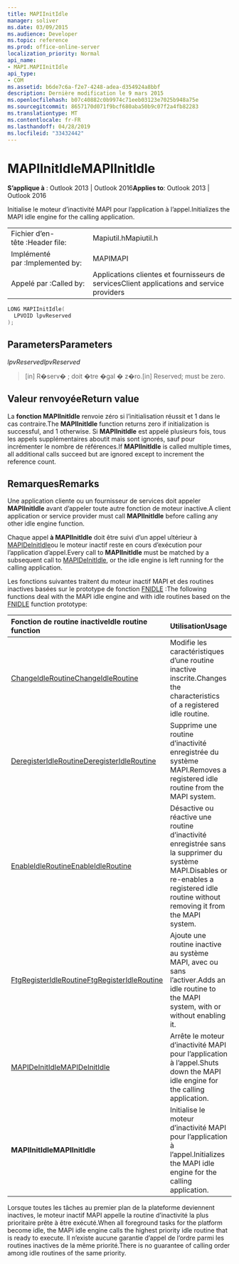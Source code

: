 ```yaml
---
title: MAPIInitIdle
manager: soliver
ms.date: 03/09/2015
ms.audience: Developer
ms.topic: reference
ms.prod: office-online-server
localization_priority: Normal
api_name:
- MAPI.MAPIInitIdle
api_type:
- COM
ms.assetid: b6de7c6a-f2e7-4248-adea-d354924a8bbf
description: Dernière modification le 9 mars 2015
ms.openlocfilehash: b07c40882c0b9974c71eeb03123e7025b948a75e
ms.sourcegitcommit: 8657170d071f9bcf680aba50b9c07f2a4fb82283
ms.translationtype: MT
ms.contentlocale: fr-FR
ms.lasthandoff: 04/28/2019
ms.locfileid: "33432442"
---
```

# <a name="mapiinitidle"></a><span data-ttu-id="0b461-103">MAPIInitIdle</span><span class="sxs-lookup"><span data-stu-id="0b461-103">MAPIInitIdle</span></span>

  
  
<span data-ttu-id="0b461-104">**S’applique à** : Outlook 2013 | Outlook 2016</span><span class="sxs-lookup"><span data-stu-id="0b461-104">**Applies to**: Outlook 2013 | Outlook 2016</span></span> 
  
<span data-ttu-id="0b461-105">Initialise le moteur d’inactivité MAPI pour l’application à l’appel.</span><span class="sxs-lookup"><span data-stu-id="0b461-105">Initializes the MAPI idle engine for the calling application.</span></span> 
  
|||
|:-----|:-----|
|<span data-ttu-id="0b461-106">Fichier d’en-tête :</span><span class="sxs-lookup"><span data-stu-id="0b461-106">Header file:</span></span>  <br/> |<span data-ttu-id="0b461-107">Mapiutil.h</span><span class="sxs-lookup"><span data-stu-id="0b461-107">Mapiutil.h</span></span>  <br/> |
|<span data-ttu-id="0b461-108">Implémenté par :</span><span class="sxs-lookup"><span data-stu-id="0b461-108">Implemented by:</span></span>  <br/> |<span data-ttu-id="0b461-109">MAPI</span><span class="sxs-lookup"><span data-stu-id="0b461-109">MAPI</span></span>  <br/> |
|<span data-ttu-id="0b461-110">Appelé par :</span><span class="sxs-lookup"><span data-stu-id="0b461-110">Called by:</span></span>  <br/> |<span data-ttu-id="0b461-111">Applications clientes et fournisseurs de services</span><span class="sxs-lookup"><span data-stu-id="0b461-111">Client applications and service providers</span></span>  <br/> |
   
```cpp
LONG MAPIInitIdle(
  LPVOID lpvReserved
);
```

## <a name="parameters"></a><span data-ttu-id="0b461-112">Parameters</span><span class="sxs-lookup"><span data-stu-id="0b461-112">Parameters</span></span>

 <span data-ttu-id="0b461-113">_lpvReserved_</span><span class="sxs-lookup"><span data-stu-id="0b461-113">_lpvReserved_</span></span>
  
> <span data-ttu-id="0b461-114">[in] R�serv� ; doit �tre �gal � z�ro.</span><span class="sxs-lookup"><span data-stu-id="0b461-114">[in] Reserved; must be zero.</span></span>
    
## <a name="return-value"></a><span data-ttu-id="0b461-115">Valeur renvoyée</span><span class="sxs-lookup"><span data-stu-id="0b461-115">Return value</span></span>

<span data-ttu-id="0b461-116">La **fonction MAPIInitIdle** renvoie zéro si l’initialisation réussit et 1 dans le cas contraire.</span><span class="sxs-lookup"><span data-stu-id="0b461-116">The **MAPIInitIdle** function returns zero if initialization is successful, and 1 otherwise.</span></span> <span data-ttu-id="0b461-117">Si **MAPIInitIdle** est appelé plusieurs fois, tous les appels supplémentaires aboutit mais sont ignorés, sauf pour incrémenter le nombre de références.</span><span class="sxs-lookup"><span data-stu-id="0b461-117">If **MAPIInitIdle** is called multiple times, all additional calls succeed but are ignored except to increment the reference count.</span></span> 
  
## <a name="remarks"></a><span data-ttu-id="0b461-118">Remarques</span><span class="sxs-lookup"><span data-stu-id="0b461-118">Remarks</span></span>

<span data-ttu-id="0b461-119">Une application cliente ou un fournisseur de services doit appeler **MAPIInitIdle** avant d’appeler toute autre fonction de moteur inactive.</span><span class="sxs-lookup"><span data-stu-id="0b461-119">A client application or service provider must call **MAPIInitIdle** before calling any other idle engine function.</span></span> 
  
<span data-ttu-id="0b461-120">Chaque appel **à MAPIInitIdle** doit être suivi d’un appel ultérieur à [MAPIDeInitIdle](mapideinitidle.md)ou le moteur inactif reste en cours d’exécution pour l’application d’appel.</span><span class="sxs-lookup"><span data-stu-id="0b461-120">Every call to **MAPIInitIdle** must be matched by a subsequent call to [MAPIDeInitIdle](mapideinitidle.md), or the idle engine is left running for the calling application.</span></span> 
  
<span data-ttu-id="0b461-121">Les fonctions suivantes traitent du moteur inactif MAPI et des routines inactives basées sur le prototype de fonction [FNIDLE](fnidle.md) :</span><span class="sxs-lookup"><span data-stu-id="0b461-121">The following functions deal with the MAPI idle engine and with idle routines based on the [FNIDLE](fnidle.md) function prototype:</span></span> 
  
|<span data-ttu-id="0b461-122">**Fonction de routine inactive**</span><span class="sxs-lookup"><span data-stu-id="0b461-122">**Idle routine function**</span></span>|<span data-ttu-id="0b461-123">**Utilisation**</span><span class="sxs-lookup"><span data-stu-id="0b461-123">**Usage**</span></span>|
|:-----|:-----|
|[<span data-ttu-id="0b461-124">ChangeIdleRoutine</span><span class="sxs-lookup"><span data-stu-id="0b461-124">ChangeIdleRoutine</span></span>](changeidleroutine.md) <br/> |<span data-ttu-id="0b461-125">Modifie les caractéristiques d’une routine inactive inscrite.</span><span class="sxs-lookup"><span data-stu-id="0b461-125">Changes the characteristics of a registered idle routine.</span></span>  <br/> |
|[<span data-ttu-id="0b461-126">DeregisterIdleRoutine</span><span class="sxs-lookup"><span data-stu-id="0b461-126">DeregisterIdleRoutine</span></span>](deregisteridleroutine.md) <br/> |<span data-ttu-id="0b461-127">Supprime une routine d’inactivité enregistrée du système MAPI.</span><span class="sxs-lookup"><span data-stu-id="0b461-127">Removes a registered idle routine from the MAPI system.</span></span>  <br/> |
|[<span data-ttu-id="0b461-128">EnableIdleRoutine</span><span class="sxs-lookup"><span data-stu-id="0b461-128">EnableIdleRoutine</span></span>](enableidleroutine.md) <br/> |<span data-ttu-id="0b461-129">Désactive ou réactive une routine d’inactivité enregistrée sans la supprimer du système MAPI.</span><span class="sxs-lookup"><span data-stu-id="0b461-129">Disables or re-enables a registered idle routine without removing it from the MAPI system.</span></span>  <br/> |
|[<span data-ttu-id="0b461-130">FtgRegisterIdleRoutine</span><span class="sxs-lookup"><span data-stu-id="0b461-130">FtgRegisterIdleRoutine</span></span>](ftgregisteridleroutine.md) <br/> |<span data-ttu-id="0b461-131">Ajoute une routine inactive au système MAPI, avec ou sans l’activer.</span><span class="sxs-lookup"><span data-stu-id="0b461-131">Adds an idle routine to the MAPI system, with or without enabling it.</span></span>  <br/> |
|[<span data-ttu-id="0b461-132">MAPIDeInitIdle</span><span class="sxs-lookup"><span data-stu-id="0b461-132">MAPIDeInitIdle</span></span>](mapideinitidle.md) <br/> |<span data-ttu-id="0b461-133">Arrête le moteur d’inactivité MAPI pour l’application à l’appel.</span><span class="sxs-lookup"><span data-stu-id="0b461-133">Shuts down the MAPI idle engine for the calling application.</span></span>  <br/> |
|<span data-ttu-id="0b461-134">**MAPIInitIdle**</span><span class="sxs-lookup"><span data-stu-id="0b461-134">**MAPIInitIdle**</span></span> <br/> |<span data-ttu-id="0b461-135">Initialise le moteur d’inactivité MAPI pour l’application à l’appel.</span><span class="sxs-lookup"><span data-stu-id="0b461-135">Initializes the MAPI idle engine for the calling application.</span></span>  <br/> |
   
<span data-ttu-id="0b461-136">Lorsque toutes les tâches au premier plan de la plateforme deviennent inactives, le moteur inactif MAPI appelle la routine d’inactivité la plus prioritaire prête à être exécuté.</span><span class="sxs-lookup"><span data-stu-id="0b461-136">When all foreground tasks for the platform become idle, the MAPI idle engine calls the highest priority idle routine that is ready to execute.</span></span> <span data-ttu-id="0b461-137">Il n’existe aucune garantie d’appel de l’ordre parmi les routines inactives de la même priorité.</span><span class="sxs-lookup"><span data-stu-id="0b461-137">There is no guarantee of calling order among idle routines of the same priority.</span></span> 
  


